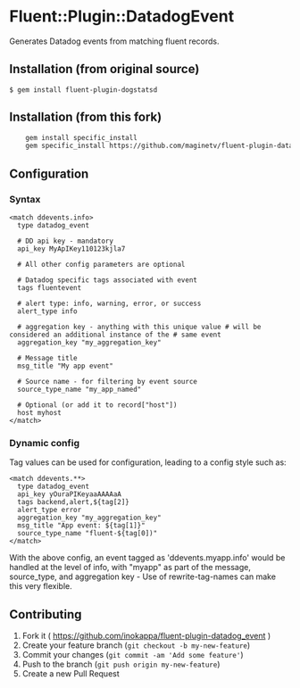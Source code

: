# Fluent::Plugin::DatadogEvent

Generates Datadog events from matching fluent records.

## Installation (from original source)

    $ gem install fluent-plugin-dogstatsd


## Installation (from this fork)

```bash
    gem install specific_install
    gem specific_install https://github.com/maginetv/fluent-plugin-datadog_event.git
```


## Configuration

### Syntax

```
<match ddevents.info>
  type datadog_event

  # DD api key - mandatory
  api_key MyApIKey110123kjla7

  # All other config parameters are optional

  # Datadog specific tags associated with event
  tags fluentevent

  # alert type: info, warning, error, or success
  alert_type info

  # aggregation key - anything with this unique value # will be considered an additional instance of the # same event
  aggregation_key "my_aggregation_key"

  # Message title
  msg_title "My app event"

  # Source name - for filtering by event source
  source_type_name "my_app_named"

  # Optional (or add it to record["host"])
  host myhost
</match>
```

### Dynamic config

Tag values can be used for configuration, leading to a config style such as:

```
<match ddevents.**>
  type datadog_event
  api_key yOuraPIKeyaaAAAAaA
  tags backend,alert,${tag[2]}
  alert_type error
  aggregation_key "my_aggregation_key"
  msg_title "App event: ${tag[1]}"
  source_type_name "fluent-${tag[0])"
</match>
```

With the above config, an event tagged as 'ddevents.myapp.info' would be handled at the level of info, with "myapp" as part of the message, source_type, and aggregation key - Use of rewrite-tag-names can make this very flexible.


## Contributing

1. Fork it ( https://github.com/inokappa/fluent-plugin-datadog_event )
2. Create your feature branch (`git checkout -b my-new-feature`)
3. Commit your changes (`git commit -am 'Add some feature'`)
4. Push to the branch (`git push origin my-new-feature`)
5. Create a new Pull Request

